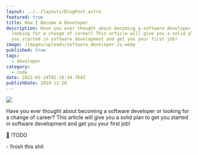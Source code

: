 ```yaml
---
layout: ../../layouts/BlogPost.astro
featured: true
title: How I Become A Developer
description: Have you ever thought about becoming a software developer or
  looking for a change of career? This article will give you a solid plan to get
  you started in software development and get you your first job!
image: /images/uploads/software_developer-2x.webp
published: true
tags:
  - developer
category:
  - code
date: 2022-02-24T02:16:34.764Z
publishDate: 2019-11-20
---
```

![](/images/uploads/software_developer-2x.webp)

Have you ever thought about becoming a software developer or looking for a change of career? This article will give you a solid plan to get you started in software development and get you your first job!

[📝](https://emojipedia.org/memo/) !TODO

\- finish this shit
